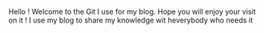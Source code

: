 Hello ! Welcome to the Git I use for my blog.
Hope you will enjoy your visit on it ! I use my blog to share my knowledge wit heverybody who needs it  

